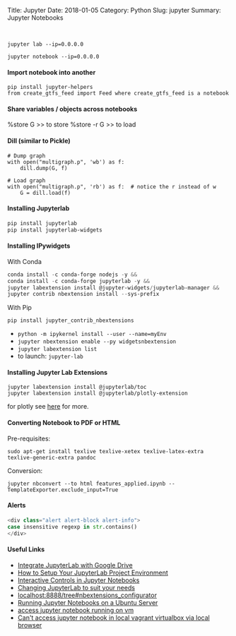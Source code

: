 Title: Jupyter
Date: 2018-01-05
Category: Python
Slug: jupyter
Summary: Jupyter Notebooks

<br> 

`jupyter lab --ip=0.0.0.0`

`jupyter notebook --ip=0.0.0.0`

#### Import notebook into another
```
pip install jupyter-helpers
from create_gtfs_feed import Feed where create_gtfs_feed is a notebook
```

#### Share variables / objects across notebooks

%store G >> to store
%store -r G >> to load


#### Dill (similar to Pickle)

```
# Dump graph
with open("multigraph.p", 'wb') as f:
    dill.dump(G, f)
```
```
# Load graph
with open("multigraph.p", 'rb') as f:  # notice the r instead of w
    G = dill.load(f)
```

#### Installing Jupyterlab

```powershell
pip install jupyterlab
pip install jupyterlab-widgets
```

#### Installing IPywidgets

With Conda
```powershell
conda install -c conda-forge nodejs -y &&
conda install -c conda-forge jupyterlab -y &&
jupyter labextension install @jupyter-widgets/jupyterlab-manager &&
jupyter contrib nbextension install --sys-prefix
```

With Pip
```
pip install jupyter_contrib_nbextensions
```

* `python -m ipykernel install --user --name=myEnv`
* `jupyter nbextension enable --py widgetsnbextension`
* `jupyter labextension list`
* to launch: `jupyter-lab`


#### Installing Jupyter Lab Extensions

```
jupyter labextension install @jupyterlab/toc
jupyter labextension install @jupyterlab/plotly-extension
```
for plotly see [here](https://stackoverflow.com/questions/54936125/plotly-gives-an-empty-field-as-output-in-jupyter-lab) for more.


#### Converting Notebook to PDF or HTML

Pre-requisites:

`sudo apt-get install texlive texlive-xetex texlive-latex-extra texlive-generic-extra pandoc`

Conversion:

`jupyter nbconvert --to html features_applied.ipynb --TemplateExporter.exclude_input=True`


#### Alerts

```python
<div class="alert alert-block alert-info">
case insensitive regexp in str.contains()
</div>
```

#### Useful Links

* [Integrate JupyterLab with Google Drive](https://towardsdatascience.com/integrate-jupyterlab-with-google-drive-98d13e340c63)
* [How to Setup Your JupyterLab Project Environment](https://towardsdatascience.com/how-to-setup-your-jupyterlab-project-environment-74909dade29b)
* [Interactive Controls in Jupyter Notebooks](https://towardsdatascience.com/interactive-controls-for-jupyter-notebooks-f5c94829aee6)
* [Changing JupyterLab to suit your needs](https://www.youtube.com/watch?v=a9P7qv4P5LE)
* [localhost:8888/tree#nbextensions_configurator](http://localhost:8888/tree#nbextensions_configurator)
* [Running Jupyter Notebooks on a Ubuntu Server](https://hackersandslackers.com/running-jupyter-notebooks-on-a-ubuntu-server/)
* [access jupyter notebook running on vm](https://stackoverflow.com/questions/38545198/access-jupyter-notebook-running-on-vm)
* [Can't access jupyter notebook in local vagrant virtualbox via local browser](https://stackoverflow.com/questions/47597515/cant-access-jupyter-notebook-in-local-vagrant-virtualbox-via-local-browser)
